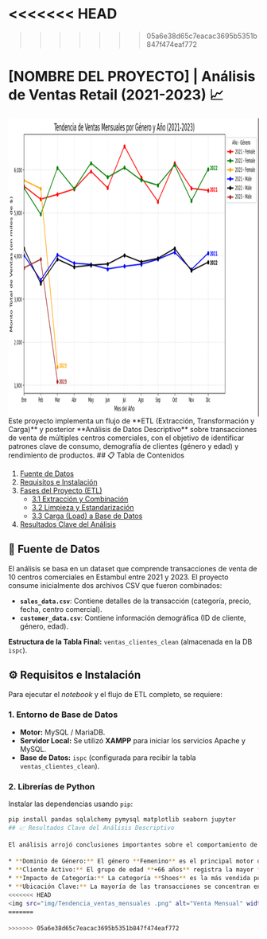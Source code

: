 <<<<<<< HEAD
=======

>>>>>>> 05a6e38d65c7eacac3695b5351b847f474eaf772
# [NOMBRE DEL PROYECTO] | Análisis de Ventas Retail (2021-2023) 📈
<img src="img/Tendencia_ventas_mensuales .png" alt="Venta Mensual" width="1000" height="600" style="display: block; margin: 0 auto;">
Este proyecto implementa un flujo de **ETL (Extracción, Transformación y Carga)** y posterior **Análisis de Datos Descriptivo** sobre transacciones de venta de múltiples centros comerciales, con el objetivo de identificar patrones clave de consumo, demografía de clientes (género y edad) y rendimiento de productos.
## 📋 Tabla de Contenidos

1.  [Fuente de Datos](#3-fuente-de-datos)
2.  [Requisitos e Instalación](#4-requisitos-e-instalación)
3.  [Fases del Proyecto (ETL)](#5-fases-del-proyecto-etl)
    * [3.1 Extracción y Combinación](#31-extracción-y-combinación)
    * [3.2 Limpieza y Estandarización](#32-limpieza-y-estandarización)
    * [3.3 Carga (Load) a Base de Datos](#33-carga-load-a-base-de-datos)
4.  [Resultados Clave del Análisis](#6-resultados-clave-del-análisis)

## 📁 Fuente de Datos

El análisis se basa en un dataset que comprende transacciones de venta de 10 centros comerciales en Estambul entre 2021 y 2023. El proyecto consume inicialmente dos archivos CSV que fueron combinados:

* **`sales_data.csv`**: Contiene detalles de la transacción (categoría, precio, fecha, centro comercial).
* **`customer_data.csv`**: Contiene información demográfica (ID de cliente, género, edad).

**Estructura de la Tabla Final:** `ventas_clientes_clean` (almacenada en la DB `ispc`).

## ⚙️ Requisitos e Instalación

Para ejecutar el *notebook* y el flujo de ETL completo, se requiere:

### 1. Entorno de Base de Datos
* **Motor:** MySQL / MariaDB.
* **Servidor Local:** Se utilizó **XAMPP** para iniciar los servicios Apache y MySQL.
* **Base de Datos:** `ispc` (configurada para recibir la tabla `ventas_clientes_clean`).

### 2. Librerías de Python
Instalar las dependencias usando `pip`:


```bash
pip install pandas sqlalchemy pymysql matplotlib seaborn jupyter
## 📈 Resultados Clave del Análisis Descriptivo

El análisis arrojó conclusiones importantes sobre el comportamiento de compra (ver carpeta `images/` para todos los gráficos):

* **Dominio de Género:** El género **Femenino** es el principal motor de ingresos, contribuyendo con el **59.7%** del monto total de ventas.
* **Cliente Activo:** El grupo de edad **+66 años** registra la mayor **frecuencia de transacciones** para ambos géneros.
* **Impacto de Categoría:** La categoría **Shoes** es la más vendida por frecuencia, mientras que **Technology** tiene el precio promedio más alto ($3,157).
* **Ubicación Clave:** La mayoría de las transacciones se concentran en **Mall of Istanbul** y **Kanyon**.
<<<<<<< HEAD
<img src="img/Tendencia_ventas_mensuales .png" alt="Venta Mensual" width="500" height="300" style="display: block; margin: 0 auto;">
=======

>>>>>>> 05a6e38d65c7eacac3695b5351b847f474eaf772
